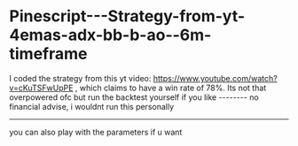 # Pinescript---Strategy-from-yt-4emas-adx-bb-b-ao--6m-timeframe
I coded the strategy from this yt video: https://www.youtube.com/watch?v=cKuTSFwUpPE , which claims to have a win rate of 78%.  Its not that overpowered ofc but run the backtest yourself if you like -------- no financial advise, i wouldnt run this personally

-------------------------------------------------------------------------------------------------------------------------------------------------------------------------

you can also play with the parameters if u want
